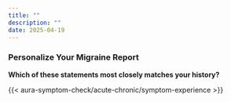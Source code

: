 ```yaml
---
title: ""
description: ""
date: 2025-04-19
---
```


### Personalize Your Migraine Report

**Which of these statements most closely matches your history?**
            

<link rel="stylesheet" href="/css/symptom-check.css">



{{< aura-symptom-check/acute-chronic/symptom-experience >}}

<script src="/js/aura-symptom-check/acute-chronic/symptom-experience.js"></script>
